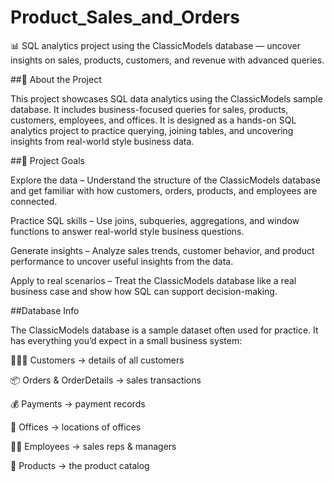 # Product_Sales_and_Orders
📊 SQL analytics project using the ClassicModels database — uncover insights on sales, products, customers, and revenue with advanced queries.

##📌 About the Project

This project showcases SQL data analytics using the ClassicModels sample database.
It includes business-focused queries for sales, products, customers, employees, and offices.
It is designed as a hands-on SQL analytics project to practice querying, joining tables, and uncovering insights from real-world style business data.

##🎯 Project Goals

Explore the data – Understand the structure of the ClassicModels database and get familiar with how customers, orders, products, and employees are connected.

Practice SQL skills – Use joins, subqueries, aggregations, and window functions to answer real-world style business questions.

Generate insights – Analyze sales trends, customer behavior, and product performance to uncover useful insights from the data.

Apply to real scenarios – Treat the ClassicModels database like a real business case and show how SQL can support decision-making.

##Database Info

The ClassicModels database is a sample dataset often used for practice.
It has everything you’d expect in a small business system:

🧑‍🤝‍🧑 Customers → details of all customers

📦 Orders & OrderDetails → sales transactions

💰 Payments → payment records

🏢 Offices → locations of offices

👩‍💼 Employees → sales reps & managers

🛒 Products → the product catalog
